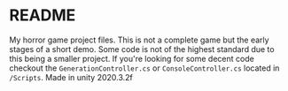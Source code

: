 # README
My horror game project files. This is not a complete game but the early stages of a short demo. Some code is not of the highest standard due to this being a smaller project. If you're looking for some decent code checkout the `GenerationController.cs` or `ConsoleController.cs` located in `/Scripts`. Made in unity 2020.3.2f
